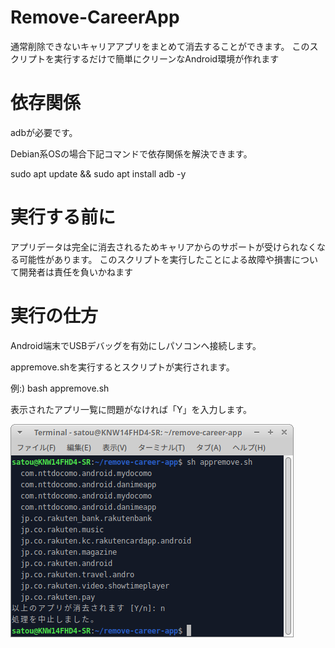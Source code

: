# Remove-CareerApp

通常削除できないキャリアアプリをまとめて消去することができます。
このスクリプトを実行するだけで簡単にクリーンなAndroid環境が作れます

# 依存関係

adbが必要です。

Debian系OSの場合下記コマンドで依存関係を解決できます。

sudo apt update && sudo apt install adb -y

# 実行する前に

アプリデータは完全に消去されるためキャリアからのサポートが受けられなくなる可能性があります。
このスクリプトを実行したことによる故障や損害について開発者は責任を負いかねます

# 実行の仕方

Android端末でUSBデバッグを有効にしパソコンへ接続します。

appremove.shを実行するとスクリプトが実行されます。

例:) bash appremove.sh

表示されたアプリ一覧に問題がなければ「Y」を入力します。

![test](Docs/removeapp.png)
